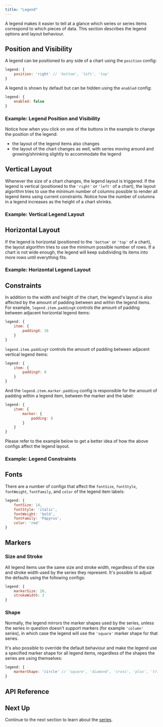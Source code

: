 ```yaml
---
title: "Legend"
---
```


A legend makes it easier to tell at a glance which series or series items correspond to which pieces of data. This section describes the legend options and layout behaviour.

## Position and Visibility

A legend can be positioned to any side of a chart using the `position` config:

```js
legend: {
    position: 'right' // 'bottom', 'left', 'top'
}
```

A legend is shown by default but can be hidden using the `enabled` config:

```js
legend: {
    enabled: false
}
```

### Example: Legend Position and Visibility

Notice how when you click on one of the buttons in the example to change the position of the legend:

- the layout of the legend items also changes
- the layout of the chart changes as well, with series moving around and growing/shrinking slightly to accommodate the legend

<chart-example title='Legend Position and Visibility' name='legend-position' type='generated'></chart-example>

## Vertical Layout

Whenever the size of a chart changes, the legend layout is triggered. If the legend is vertical (positioned to the `'right'` or `'left'` of a chart), the layout algorithm tries to use the minimum number of columns possible to render all legend items using current constraints. Notice how the number of columns in a legend increases as the height of a chart shrinks.

### Example: Vertical Legend Layout

<chart-example title='Vertical Legend Layout' name='legend-layout-vertical' type='generated'></chart-example>

## Horizontal Layout

If the legend is horizontal (positioned to the `'bottom'` or `'top'` of a chart), the layout algorithm tries to use the minimum possible number of rows. If a chart is not wide enough, the legend will keep subdividing its items into more rows until everything fits.

### Example: Horizontal Legend Layout

<chart-example title='Horizontal Legend Layout' name='legend-layout-horizontal' type='generated'></chart-example>

## Constraints

In addition to the width and height of the chart, the legend's layout is also affected by the amount of padding between and within the legend items. For example, `legend.item.paddingX` controls the amount of padding between adjacent horizontal legend items:

```js
legend: {
    item: {
        paddingX: 16
    }
}
```

`legend.item.paddingY` controls the amount of padding between adjacent vertical legend items:

```js
legend: {
    item: {
        paddingY: 8
    }
}
```

And the `legend.item.marker.padding` config is responsible for the amount of padding within a legend item, between the marker and the label:

```js
legend: {
    item: {
        marker: {
            padding: 8
        }
    }
}
```

Please refer to the example below to get a better idea of how the above configs affect the legend layout.

### Example: Legend Constraints

<chart-example title='Legend Constraints' name='legend-constraints' type='generated'></chart-example>

## Fonts

There are a number of configs that affect the `fontSize`, `fontStyle`, `fontWeight`, `fontFamily`, and `color` of the legend item labels:

```js
legend: {
    fontSize: 14,
    fontStyle: 'italic',
    fontWeight: 'bold',
    fontFamily: 'Papyrus',
    color: 'red'
}
```

## Markers

### Size and Stroke

All legend items use the same size and stroke width, regardless of the size and stroke width used by the series they represent. It's possible to adjust the defaults using the following configs:

```js
legend: {
    markerSize: 20,
    strokeWidth: 3
}
```

### Shape

Normally, the legend mirrors the marker shapes used by the series, unless the series in question doesn't support markers (for example `'column'` series), in which case the legend will use the `'square'` marker shape for that series.

It's also possible to override the default behaviour and make the legend use a specified marker shape for all legend items, regardless of the shapes the series are using themselves:

```js
legend: {
    markerShape: 'circle' // 'square', 'diamond', 'cross', 'plus', 'triangle'
}
```

## API Reference

<interface-documentation interfaceName='AgChartLegendOptions' overridesrc="charts-api/api.json" config='{ "showSnippets": false }'></interface-documentation>

## Next Up

Continue to the next section to learn about the [series](../series-highlighting/).
